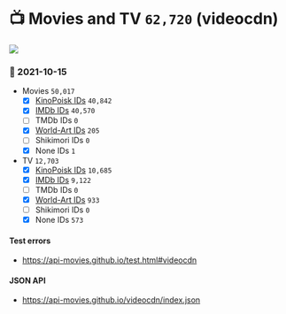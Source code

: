# :tv: Movies and TV `62,720` (videocdn)

<a href="https://API-Movies.github.io"><img src="https://API-Movies.github.io/banner.png?cache"></a>

### :date: 2021-10-15
- Movies `50,017`
  - [x] <a href="https://API-Movies.github.io/videocdn/movie_kinopoisk_ids.json">KinoPoisk IDs</a> `40,842`
  - [x] <a href="https://API-Movies.github.io/videocdn/movie_imdb_ids.json">IMDb IDs</a> `40,570`
  - [ ] TMDb IDs `0`
  - [x] <a href="https://API-Movies.github.io/videocdn/movie_world_art_ids.json">World-Art IDs</a> `205`
  - [ ] Shikimori IDs `0`
  - [x] None IDs `1`
- TV `12,703`
  - [x] <a href="https://API-Movies.github.io/videocdn/tv_kinopoisk_ids.json">KinoPoisk IDs</a> `10,685`
  - [x] <a href="https://API-Movies.github.io/videocdn/tv_imdb_ids.json">IMDb IDs</a> `9,122`
  - [ ] TMDb IDs `0`
  - [x] <a href="https://API-Movies.github.io/videocdn/tv_world_art_ids.json">World-Art IDs</a> `933`
  - [ ] Shikimori IDs `0`
  - [x] None IDs `573`
#### Test errors
- <a href='https://api-movies.github.io/test.html#videocdn'>https://api-movies.github.io/test.html#videocdn</a>
#### JSON API
- <a href='https://api-movies.github.io/videocdn/index.json'>https://api-movies.github.io/videocdn/index.json</a>
